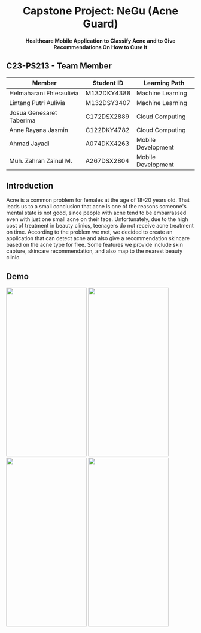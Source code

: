 <h1 align="center">Capstone Project: NeGu (Acne Guard)</h1>
<h4 align="center">Healthcare Mobile Application to Classify Acne and to Give Recommendations On How to Cure It</h4>

## C23-PS213 - Team Member
  
|     Member    | Student ID  | Learning Path |
| ------------- | ------------- | ----------- |
| Helmaharani Fhieraulivia | M132DKY4388  | Machine Learning |
| Lintang Putri Aulivia  | M132DSY3407  | Machine Learning |
| Josua Genesaret Taberima | C172DSX2889 | Cloud Computing |
| Anne Rayana Jasmin | C122DKY4782 | Cloud  Computing |
| Ahmad Jayadi | A074DKX4263 | Mobile Development |
| Muh. Zahran Zainul M. | A267DSX2804 | Mobile Development |

## Introduction
Acne is a common problem for females at the age of 18-20 years old. That leads us to a small conclusion that acne is one of the reasons someone's mental state is not good, since people with acne tend to be embarrassed even with just one small acne on their face. Unfortunately, due to the high cost of treatment in beauty clinics, teenagers do not receive acne treatment on time. According to the problem we met, we decided to create an application that can detect acne and also give a recommendation skincare based on the acne type for free. Some features we provide include skin capture, skincare recommendation, and also map to the nearest beauty clinic.

## Demo
<img src="https://github.com/C23-PS213/capstone/assets/83355111/2ca95420-6628-490c-a26d-bee9254c454b" width="215" height="450">
<img src="https://github.com/C23-PS213/capstone/assets/83355111/a9db50b2-eec1-4cc3-91bf-f21d0083eed7" width="215" height="450">
<img src="https://github.com/C23-PS213/capstone/assets/83355111/82f20a2f-caf3-4d28-843d-7b1116a13ee2" width="215" height="450">
<img src="https://github.com/C23-PS213/capstone/assets/83355111/d4cb7179-2b38-4f71-ad39-5fd0972ee756" width="215" height="450">

